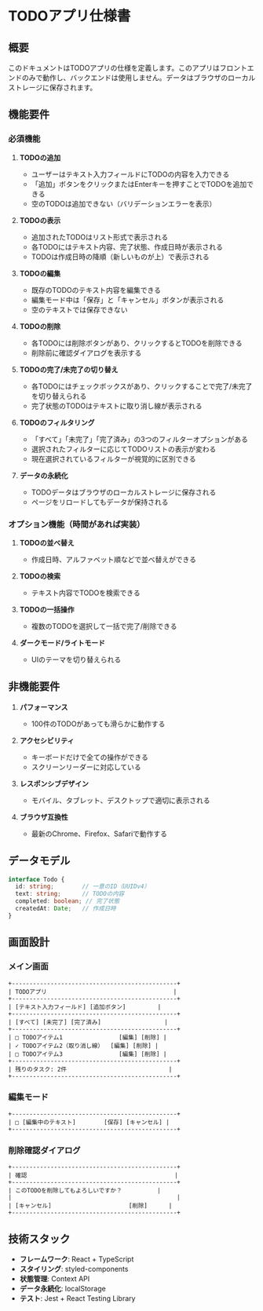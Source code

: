 # TODOアプリ仕様書

## 概要

このドキュメントはTODOアプリの仕様を定義します。このアプリはフロントエンドのみで動作し、バックエンドは使用しません。データはブラウザのローカルストレージに保存されます。

## 機能要件

### 必須機能

1. **TODOの追加**
   - ユーザーはテキスト入力フィールドにTODOの内容を入力できる
   - 「追加」ボタンをクリックまたはEnterキーを押すことでTODOを追加できる
   - 空のTODOは追加できない（バリデーションエラーを表示）

2. **TODOの表示**
   - 追加されたTODOはリスト形式で表示される
   - 各TODOにはテキスト内容、完了状態、作成日時が表示される
   - TODOは作成日時の降順（新しいものが上）で表示される

3. **TODOの編集**
   - 既存のTODOのテキスト内容を編集できる
   - 編集モード中は「保存」と「キャンセル」ボタンが表示される
   - 空のテキストでは保存できない

4. **TODOの削除**
   - 各TODOには削除ボタンがあり、クリックするとTODOを削除できる
   - 削除前に確認ダイアログを表示する

5. **TODOの完了/未完了の切り替え**
   - 各TODOにはチェックボックスがあり、クリックすることで完了/未完了を切り替えられる
   - 完了状態のTODOはテキストに取り消し線が表示される

6. **TODOのフィルタリング**
   - 「すべて」「未完了」「完了済み」の3つのフィルターオプションがある
   - 選択されたフィルターに応じてTODOリストの表示が変わる
   - 現在選択されているフィルターが視覚的に区別できる

7. **データの永続化**
   - TODOデータはブラウザのローカルストレージに保存される
   - ページをリロードしてもデータが保持される

### オプション機能（時間があれば実装）

1. **TODOの並べ替え**
   - 作成日時、アルファベット順などで並べ替えができる

2. **TODOの検索**
   - テキスト内容でTODOを検索できる

3. **TODOの一括操作**
   - 複数のTODOを選択して一括で完了/削除できる

4. **ダークモード/ライトモード**
   - UIのテーマを切り替えられる

## 非機能要件

1. **パフォーマンス**
   - 100件のTODOがあっても滑らかに動作する

2. **アクセシビリティ**
   - キーボードだけで全ての操作ができる
   - スクリーンリーダーに対応している

3. **レスポンシブデザイン**
   - モバイル、タブレット、デスクトップで適切に表示される

4. **ブラウザ互換性**
   - 最新のChrome、Firefox、Safariで動作する

## データモデル

```typescript
interface Todo {
  id: string;        // 一意のID（UUIDv4）
  text: string;      // TODOの内容
  completed: boolean; // 完了状態
  createdAt: Date;   // 作成日時
}
```

## 画面設計

### メイン画面

```
+-----------------------------------------------+
| TODOアプリ                                    |
+-----------------------------------------------+
| [テキスト入力フィールド] [追加ボタン]         |
+-----------------------------------------------+
| [すべて] [未完了] [完了済み]                  |
+-----------------------------------------------+
| □ TODOアイテム1                [編集] [削除] |
| ✓ TODOアイテム2（取り消し線）  [編集] [削除] |
| □ TODOアイテム3                [編集] [削除] |
+-----------------------------------------------+
| 残りのタスク: 2件                             |
+-----------------------------------------------+
```

### 編集モード

```
+-----------------------------------------------+
| □ [編集中のテキスト]        [保存] [キャンセル] |
+-----------------------------------------------+
```

### 削除確認ダイアログ

```
+-----------------------------------------------+
| 確認                                          |
+-----------------------------------------------+
| このTODOを削除してもよろしいですか？          |
|                                               |
| [キャンセル]                      [削除]      |
+-----------------------------------------------+
```

## 技術スタック

- **フレームワーク**: React + TypeScript
- **スタイリング**: styled-components
- **状態管理**: Context API
- **データ永続化**: localStorage
- **テスト**: Jest + React Testing Library
